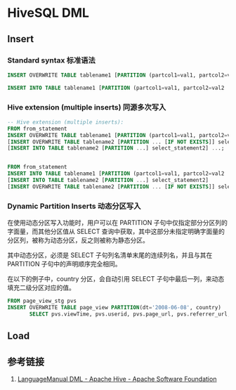 # HiveSQL DML


## Insert

### Standard syntax 标准语法

```sql
INSERT OVERWRITE TABLE tablename1 [PARTITION (partcol1=val1, partcol2=val2 ...) [IF NOT EXISTS]] select_statement1 FROM from_statement;

INSERT INTO TABLE tablename1 [PARTITION (partcol1=val1, partcol2=val2 ...)] select_statement1 FROM from_statement;
```


### Hive extension (multiple inserts) 同源多次写入

```sql
-- Hive extension (multiple inserts):
FROM from_statement
INSERT OVERWRITE TABLE tablename1 [PARTITION (partcol1=val1, partcol2=val2 ...) [IF NOT EXISTS]] select_statement1
[INSERT OVERWRITE TABLE tablename2 [PARTITION ... [IF NOT EXISTS]] select_statement2]
[INSERT INTO TABLE tablename2 [PARTITION ...] select_statement2] ...;


FROM from_statement
INSERT INTO TABLE tablename1 [PARTITION (partcol1=val1, partcol2=val2 ...)] select_statement1
[INSERT INTO TABLE tablename2 [PARTITION ...] select_statement2]
[INSERT OVERWRITE TABLE tablename2 [PARTITION ... [IF NOT EXISTS]] select_statement2] ...;
```


### Dynamic Partition Inserts 动态分区写入


在使用动态分区写入功能时，用户可以在 PARTITION 子句中仅指定部分分区列的字面量，而其他分区值从 SELECT 查询中获取，其中这部分未指定明确字面量的分区列，被称为动态分区，反之则被称为静态分区。

其中动态分区，必须是 SELECT 子句列名清单末尾的连续列名，并且与其在 PARTITION 子句中的声明顺序完全相同。


在以下的例子中，country 分区，会自动引用 SELECT 子句中最后一列，来动态填充二级分区对应的值。
```sql
FROM page_view_stg pvs
INSERT OVERWRITE TABLE page_view PARTITION(dt='2008-06-08', country)
       SELECT pvs.viewTime, pvs.userid, pvs.page_url, pvs.referrer_url, null, null, pvs.ip, pvs.cnt
```

## Load





## 参考链接
1. [LanguageManual DML - Apache Hive - Apache Software Foundation](https://cwiki.apache.org/confluence/display/Hive/LanguageManual+DML)